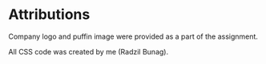# Attributions

Company logo and puffin image were provided as a part of the assignment.

All CSS code was created by me (Radzil Bunag).